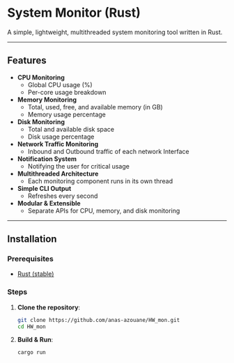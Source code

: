 # System Monitor (Rust)

A simple, lightweight, multithreaded system monitoring tool written in Rust. 

---

## Features

- **CPU Monitoring**
  - Global CPU usage (%)
  - Per-core usage breakdown
- **Memory Monitoring**
  - Total, used, free, and available memory (in GB)
  - Memory usage percentage
- **Disk Monitoring**
  - Total and available disk space
  - Disk usage percentage
- **Network Traffic Monitoring**  
  - Inbound and Outbound traffic of each network Interface
- **Notification System**  
  - Notifying the user for critical usage
- **Multithreaded Architecture**
  - Each monitoring component runs in its own thread
- **Simple CLI Output**
  - Refreshes every second
- **Modular & Extensible**
  - Separate APIs for CPU, memory, and disk monitoring

---

## Installation

### Prerequisites

- [Rust (stable)](https://www.rust-lang.org/tools/install)

### Steps

1. **Clone the repository**:
   ```sh
   git clone https://github.com/anas-azouane/HW_mon.git 
   cd HW_mon
    ```
2. **Build & Run**:
   ```sh
   cargo run
    ```
